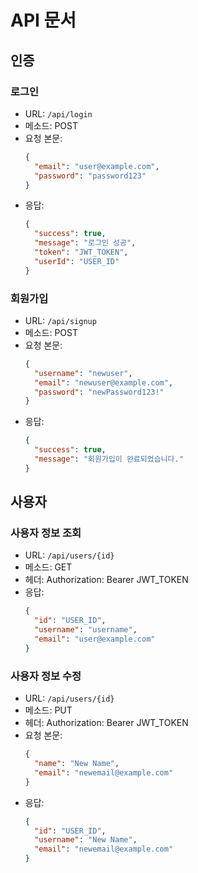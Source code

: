 # API 문서

## 인증

### 로그인
- URL: `/api/login`
- 메소드: POST
- 요청 본문:
  ```json
  {
    "email": "user@example.com",
    "password": "password123"
  }
  ```
- 응답:
  ```json
  {
    "success": true,
    "message": "로그인 성공",
    "token": "JWT_TOKEN",
    "userId": "USER_ID"
  }
  ```

### 회원가입
- URL: `/api/signup`
- 메소드: POST
- 요청 본문:
  ```json
  {
    "username": "newuser",
    "email": "newuser@example.com",
    "password": "newPassword123!"
  }
  ```
- 응답:
  ```json
  {
    "success": true,
    "message": "회원가입이 완료되었습니다."
  }
  ```

## 사용자

### 사용자 정보 조회
- URL: `/api/users/{id}`
- 메소드: GET
- 헤더: Authorization: Bearer JWT_TOKEN
- 응답:
  ```json
  {
    "id": "USER_ID",
    "username": "username",
    "email": "user@example.com"
  }
  ```

### 사용자 정보 수정
- URL: `/api/users/{id}`
- 메소드: PUT
- 헤더: Authorization: Bearer JWT_TOKEN
- 요청 본문:
  ```json
  {
    "name": "New Name",
    "email": "newemail@example.com"
  }
  ```
- 응답:
  ```json
  {
    "id": "USER_ID",
    "username": "New Name",
    "email": "newemail@example.com"
  }
  ```